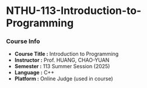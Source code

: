 # NTHU-113-Introduction-to-Programming

### Course Info
- **Course Title :** Introduction to Programming
- **Instructor :** Prof. HUANG, CHAO-YUAN
- **Semester :** 113 Summer Session (2025)
- **Language :** C++
- **Platform :** Online Judge (used in course)

